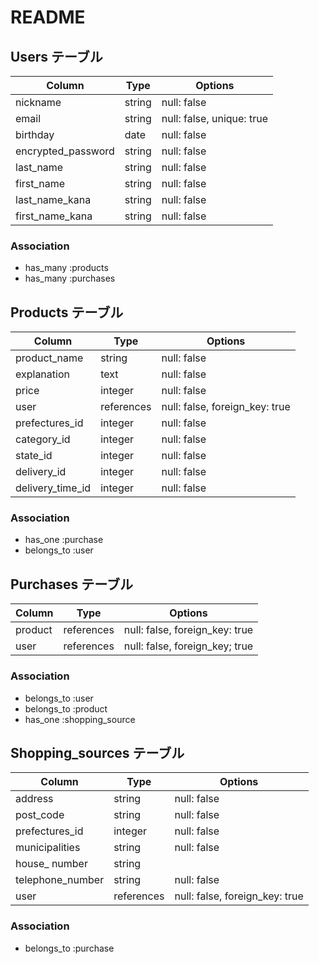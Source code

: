 # README


##  Users テーブル


| Column             | Type   | Options                   |
| ------------------ | ------ | ------------------------- |
| nickname           | string | null: false               |
| email              | string | null: false, unique: true |
| birthday           | date   | null: false               |
| encrypted_password | string | null: false               |
| last_name          | string | null: false               |
| first_name         | string | null: false               |
| last_name_kana     | string | null: false               |
| first_name_kana    | string | null: false               |


### Association

- has_many :products
- has_many :purchases



##  Products テーブル


| Column                | Type           | Options                        |     
|---------------------- | -------------- | ------------------------------ | 
| product_name          | string         | null: false                    |
| explanation           | text           | null: false                    |
| price                 | integer        | null: false                    |
| user                  | references     | null: false, foreign_key: true |
| prefectures_id        | integer        | null: false                    | 
| category_id           | integer        | null: false                    |
| state_id              | integer        | null: false                    |
| delivery_id           | integer        | null: false                    |
| delivery_time_id      | integer        | null: false                    | 



### Association 

- has_one    :purchase
- belongs_to :user



##  Purchases テーブル


| Column                | Type       | Options                         |
| --------------------- | ---------- | ------------------------------- |
| product               | references | null: false, foreign_key: true  |
| user                  | references | null: false, foreign_key; true  |


### Association

- belongs_to :user
- belongs_to :product
- has_one    :shopping_source



## Shopping_sources テーブル


| Column                | Type       | Options                           |
| --------------------- | ---------- | --------------------------------- |
| address               | string     | null: false                       |
| post_code             | string     | null: false                       |
| prefectures_id        | integer    | null: false                       |  
| municipalities        | string     | null: false                       |
| house_ number         | string     |                                   |
| telephone_number      | string     | null: false                       |
| user                  | references | null: false, foreign_key: true    |


### Association

- belongs_to :purchase



